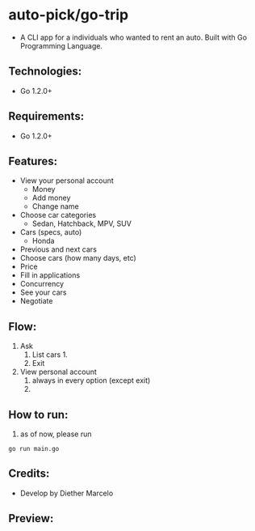# auto-pick/go-trip
- A CLI app for a individuals who wanted to rent an auto. Built with Go Programming Language. 

## Technologies:
- Go 1.2.0+

## Requirements:
- Go 1.2.0+

## Features:
- View your personal account 
    - Money 
    - Add money 
    - Change name 
- Choose car categories
    - Sedan, Hatchback, MPV, SUV
- Cars (specs, auto)
    - Honda 
- Previous and next cars
- Choose cars (how many days, etc)
- Price
- Fill in applications
- Concurrency
- See your cars
- Negotiate

## Flow:
1. Ask
    1. List cars
        1. 
    2. Exit 
2. View personal account 
    1. always in every option (except exit)
    2. 

## How to run:
1. as of now, please run
```
go run main.go
```



## Credits:
- Develop by Diether Marcelo

## Preview:
 


